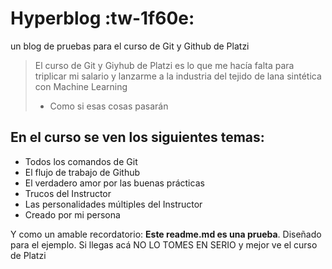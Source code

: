 # Hyperblog :tw-1f60e:
un blog de pruebas para el curso de Git y Github de Platzi
> El curso de Git y Giyhub de Platzi es lo que me hacía falta para triplicar mi salario y lanzarme a la industria del tejido de lana sintética con Machine Learning
>- Como si esas cosas pasarán 

## En el curso se ven los siguientes temas:
* Todos los comandos de Git
* El flujo de trabajo de Github
* El verdadero amor por las buenas prácticas
* Trucos del Instructor
* Las personalidades múltiples del Instructor
* Creado por mi persona

Y como un amable recordatorio: **Este readme.md es una prueba**. Diseñado para el ejemplo. Si llegas acá NO LO TOMES EN SERIO y mejor ve el curso de Platzi